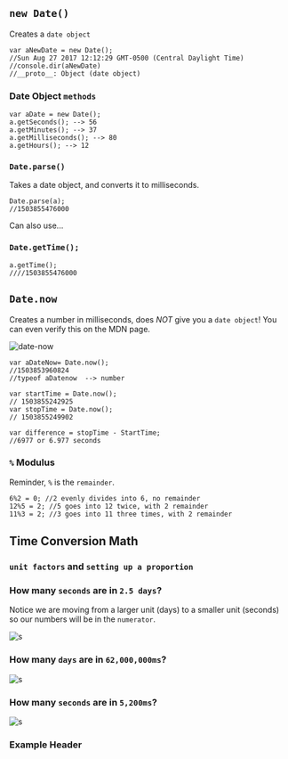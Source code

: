 ## `new Date()`

Creates a `date object`

```
var aNewDate = new Date();
//Sun Aug 27 2017 12:12:29 GMT-0500 (Central Daylight Time)
//console.dir(aNewDate)
//__proto__: Object (date object)
```

### Date Object `methods`

```
var aDate = new Date();
a.getSeconds(); --> 56
a.getMinutes(); --> 37
a.getMilliseconds(); --> 80
a.getHours(); --> 12
```

### `Date.parse()`

Takes a date object, and converts it to milliseconds. 

```
Date.parse(a);
//1503855476000
```

Can also use...

### `Date.getTime();`

```
a.getTime();
////1503855476000
```

## `Date.now`

Creates a number in milliseconds, does *NOT* give you a `date object`! You can even verify this on the MDN page.

![date-now](http://imgur.com/uSlC1uG.png)

```
var aDateNow= Date.now();
//1503853960824
//typeof aDatenow  --> number
```

```
var startTime = Date.now();
// 1503855242925
var stopTime = Date.now();
// 1503855249902

var difference = stopTime - StartTime;
//6977 or 6.977 seconds
```

### `%` Modulus 

Reminder, `%` is the `remainder`. 

```
6%2 = 0; //2 evenly divides into 6, no remainder
12%5 = 2; //5 goes into 12 twice, with 2 remainder
11%3 = 2; //3 goes into 11 three times, with 2 remainder
```

## Time Conversion Math

### `unit factors` and `setting up a proportion`

### How many `seconds` are in `2.5 days`? 

Notice we are moving from a larger unit (days) to a smaller unit (seconds) so our numbers will be in the `numerator`. 

![s](http://imgur.com/vXXadFt.png)


### How many `days` are in `62,000,000ms`?

![s](http://imgur.com/qUuQRxx.png)

### How many `seconds` are in `5,200ms`?

![s](http://imgur.com/As1eeSD.png)

### Example Header


